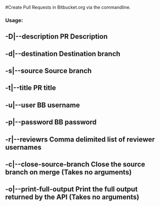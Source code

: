 #Create Pull Requests in Bitbucket.org via the commandline.

### Usage:
##  -D|--description          PR Description
##  -d|--destination          Destination branch
##  -s|--source               Source branch
##  -t|--title                PR title
##  -u|--user                 BB username
##  -p|--password             BB password
##  -r|--reviewrs             Comma delimited list of reviewer usernames
##  -c|--close-source-branch  Close the source branch on merge (Takes no arguments)
##  -o|--print-full-output    Print the full output returned by the API (Takes no arguments)

